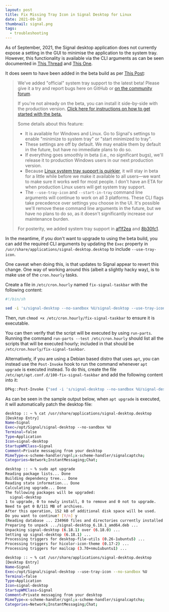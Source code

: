 ```yaml
---
layout: post
title: Fix Missing Tray Icon in Signal Desktop for Linux
date: 2021-09-18
thumbnail: signal.png
tags:
  - troubleshooting
---
```

As of September, 2021, the Signal desktop application does not currently expose a setting in the GUI to minimise the application to the system tray. However, this functionality is available via the CLI arguments as can be seen documented in [This Thread](https://github.com/signalapp/Signal-Desktop/issues/1965) and [This One](https://github.com/signalapp/Signal-Desktop/issues/2210).

It does seem to have been added in the beta build as per [This Post](https://github.com/signalapp/Signal-Desktop/issues/2210#issuecomment-872330273):

> We've added "official" system tray support to the latest beta! Please give it a try and report bugs here on GitHub or [on the community forum](https://community.signalusers.org/t/beta-feedback-for-the-upcoming-desktop-5-8-release/34577).
> 
> If you're not already on the beta, you can install it side-by-side with the production version. [Click here for instructions on how to get started with the beta.](https://support.signal.org/hc/articles/360007318471-Signal-Beta)
> 
> Some details about this feature:
> 
> * It is available for Windows and Linux. Go to Signal's settings to enable "minimize to system tray" or "start minimized to tray".
> * These settings are off by default. We may enable them by default in the future, but have no immediate plans to do so.
> * If everything goes smoothly in beta (i.e., no significant bugs), we'll release it to production Windows users in our next production version.
> * Because [Linux system tray support is quirkier](https://www.electronjs.org/docs/api/tray#class-tray), it will stay in beta for a little while before we make it available to all users—we want to make sure it works well for most people. I don't have an ETA for when production Linux users will get system tray support.
> * The `--use-tray-icon` and `--start-in-tray` command line arguments will continue to work on all 3 platforms. These CLI flags take precedence over settings you choose in the UI. It's possible we'll remove these command line arguments in the future, but we have no plans to do so, as it doesn't significantly increase our maintenance burden.
> 
> For posterity, we added system tray support in [af1f2ea](https://github.com/signalapp/Signal-Desktop/commit/af1f2ea44927d92327acda3f20503e7715d4dd89) and [8b30fc1](https://github.com/signalapp/Signal-Desktop/commit/8b30fc17cded16cc7d98f6ebcdd8e5a340d580a5).

In the meantime, if you don't want to upgrade to using the beta build, you can add the required CLI arguments by updating the `Exec` property in `/usr/share/applications/signal-desktop.desktop` to include `--use-tray-icon`.

One caveat when doing this, is that updates to Signal appear to revert this change. One way of working around this (albeit a slightly hacky way), is to make use of the `cron.hourly` tasks.

Create a file in `/etc/cron.hourly` named `fix-signal-taskbar` with the following content:

```bash
#!/bin/sh

sed -i 's/signal-desktop --no-sandbox %U/signal-desktop --use-tray-icon --no-sandbox %U/g' /usr/share/applications/signal-desktop.desktop
```

Then, run `chmod +x /etc/cron.hourly/fix-signal-taskbar` to ensure it is executable.

You can then verify that the script will be executed by using `run-parts`. Running the command `run-parts --test /etc/cron.hourly` should list all the scripts that will be executed hourly; included in that should be `/etc/cron.hourly/fix-signal-taskbar`.

Alternatively, if you are using a Debian based distro that uses `apt`, you can instead use the `Post-Invoke` hook to run the command whenever `apt upgrade` is executed instead. To do this, create the file `/etc/apt/apt.conf.d/100-fix-signal-taskbar` and add the following content into it:

```bash
DPkg::Post-Invoke {"sed -i 's/signal-desktop --no-sandbox %U/signal-desktop --use-tray-icon --no-sandbox %U/g' /usr/share/applications/signal-desktop.desktop";};
```

As can be seen in the sample output below, when `apt upgrade` is executed, it will automatically patch the desktop file:

```bash
desktop :: ~ % cat /usr/share/applications/signal-desktop.desktop
[Desktop Entry]
Name=Signal
Exec=/opt/Signal/signal-desktop --no-sandbox %U
Terminal=false
Type=Application
Icon=signal-desktop
StartupWMClass=Signal
Comment=Private messaging from your desktop
MimeType=x-scheme-handler/sgnl;x-scheme-handler/signalcaptcha;
Categories=Network;InstantMessaging;Chat;

desktop :: ~ % sudo apt upgrade
Reading package lists... Done
Building dependency tree... Done
Reading state information... Done
Calculating upgrade... Done
The following packages will be upgraded:
  signal-desktop
1 to upgrade, 0 to newly install, 0 to remove and 0 not to upgrade.
Need to get 0 B/111 MB of archives.
After this operation, 152 kB of additional disk space will be used.
Do you want to continue? [Y/n] y
(Reading database ... 234960 files and directories currently installed.)
Preparing to unpack .../signal-desktop_6.18.1_amd64.deb ...
Unpacking signal-desktop (6.18.1) over (6.18.0) ...
Setting up signal-desktop (6.18.1) ...
Processing triggers for desktop-file-utils (0.26-1ubuntu5) ...
Processing triggers for hicolor-icon-theme (0.17-2) ...
Processing triggers for mailcap (3.70+nmu1ubuntu1) ...

desktop :: ~ % cat /usr/share/applications/signal-desktop.desktop
[Desktop Entry]
Name=Signal
Exec=/opt/Signal/signal-desktop --use-tray-icon --no-sandbox %U
Terminal=false
Type=Application
Icon=signal-desktop
StartupWMClass=Signal
Comment=Private messaging from your desktop
MimeType=x-scheme-handler/sgnl;x-scheme-handler/signalcaptcha;
Categories=Network;InstantMessaging;Chat;
```